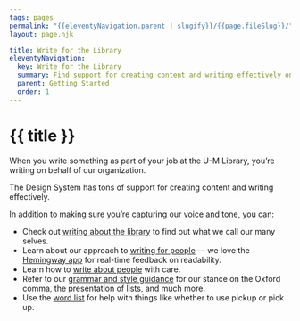 ```yaml
---
tags: pages
permalink: "{{eleventyNavigation.parent | slugify}}/{{page.fileSlug}}/"
layout: page.njk

title: Write for the Library
eleventyNavigation:
  key: Write for the Library
  summary: Find support for creating content and writing effectively on behalf of the library.
  parent: Getting Started
  order: 1
---
```


# {{ title }}

When you write something as part of your job at the U-M Library, you’re writing on behalf of our organization.

The Design System has tons of support for creating content and writing effectively.

In addition to making sure you’re capturing our [voice and tone](/content/voice-and-tone/), you can:

* Check out [writing about the library](/content/writing-about-the-library/) to find out what we call our many selves.  
* Learn about our approach to [writing for people](/content/writing-for-people/) — we love the [Hemingway app](https://hemingwayapp.com/) for real-time feedback on readability.
* Learn how to [write about people](/content/writing-about-people/) with care.
* Refer to our [grammar and style guidance](/content/grammar-and-style/) for our stance on the Oxford comma, the presentation of lists, and much more.  
* Use the [word list](/content/word-list/) for help with things like whether to use pickup or pick up.
